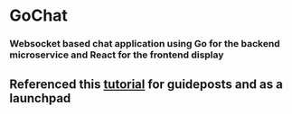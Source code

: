 # GoChat

### Websocket based chat application using Go for the backend microservice and React for the frontend display


## Referenced this [tutorial](https://tutorialedge.net/projects/chat-system-in-go-and-react/) for guideposts and as a launchpad
